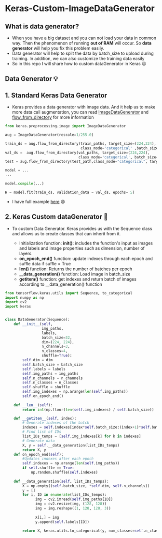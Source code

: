 # Keras-Custom-ImageDataGenerator

## What is data generator?

- When you have a big dataset and you can not load your data in common way. Then the phenomenon of running **out of RAM** will occur. So **data generator** will help you fix this problem easily.
- Data generator will help to split the data by batch_size to upload during training. In addition, we can also customize the training data easily 
- So in this repo I will share how to custom dataGenerator in Keras :wink:

## Data Generator :bulb:
## 1. Standard Keras Data Generator

- Keras provides a data generator with image data. And it help us to make more data call augmentation, you can read [ImageDataGenerator](https://www.tensorflow.org/api_docs/python/tf/keras/preprocessing/image/ImageDataGenerator) and [flow_from_directory](https://www.tensorflow.org/api_docs/python/tf/keras/preprocessing/image/ImageDataGenerator#flow_from_directory) for more information

```python
from keras.preprocessing.image import ImageDataGenerator

aug = ImageDataGenerator(rescale=1/255.0)

train_ds = aug.flow_from_directory(train_paths, target_size=(224,224),  
                                   class_mode='categorical' ,batch_size=128,shuffle = True)
val_ds =  aug.flow_from_directory(val_paths, target_size=(224,224), 
                                  class_mode='categorical', batch_size=128 )
test = aug.flow_from_directory(test_path,class_mode="categorical", target_size=(224,224), batch_size=64 )

model = ...
...

model.compile(...)

H = model.fit(train_ds, validation_data = val_ds, epochs= 5)

```
- I have full example [here](https://github.com/Harly-1506/American-Sign-languages-datasets-Classification/blob/main/ASL_ResNet50.ipynb) :smile:

## 2. Keras Custom dataGenerator :dart:

- To custom Data Generator. Keras provides us with the Sequence class and allows us to create classes that can inherit from it.
  
    - Initialization function: **__init__()**: includes the function's input as images and labels and image properties such as dimension, number of layers
    -  **on_epoch_end()** function: update indexes through each epoch and suffle data if suffle = True
    - **__len__()** function: Returns the number of batches per epoch
    - **__data_generation()** function: Load image in batch_size
    - **__getitem__()** function: get indexes and return batch of images according to __data_generation() function
 
```python
from tensorflow.keras.utils import Sequence, to_categorical
import numpy as np
import cv2
import keras


class DataGenerator(Sequence):
    def __init__(self,
                 img_paths,
                 labels, 
                 batch_size=32,
                 dim=(224, 224),
                 n_channels=3,
                 n_classes=4,
                 shuffle=True):
        self.dim = dim
        self.batch_size = batch_size
        self.labels = labels
        self.img_paths = img_paths
        self.n_channels = n_channels
        self.n_classes = n_classes
        self.shuffle = shuffle
        self.img_indexes = np.arange(len(self.img_paths))
        self.on_epoch_end()
        
    def __len__(self):
        return int(np.floor(len(self.img_indexes) / self.batch_size))

    def __getitem__(self, index):
        # Generate indexes of the batch
        indexes = self.indexes[index*self.batch_size:(index+1)*self.batch_size]
        # Find list of IDs
        list_IDs_temps = [self.img_indexes[k] for k in indexes]
        # Generate data
        X, y = self.__data_generation(list_IDs_temps)
        return X, y
    def on_epoch_end(self):
        #Updates indexes after each epoch
        self.indexes = np.arange(len(self.img_paths))
        if self.shuffle == True:
            np.random.shuffle(self.indexes)
            
    def __data_generation(self, list_IDs_temps):
        X = np.empty((self.batch_size, *self.dim, self.n_channels))
        y = []
        for i, ID in enumerate(list_IDs_temps):
              img = cv2.imread(self.img_paths[ID])
              img = cv2.resize(img, (128, 128))
              img = img.reshape((1, 128, 128, 3))
              
              X[i,] = img
              y.append(self.labels[ID])

        return X, keras.utils.to_categorical(y, num_classes=self.n_classes)

```
